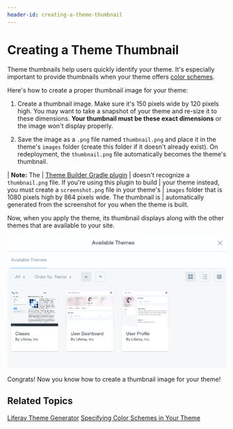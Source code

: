 ```yaml
---
header-id: creating-a-theme-thumbnail
---
```


# Creating a Theme Thumbnail

Theme thumbnails help users quickly identify your theme. It's especially
important to provide thumbnails when your theme offers 
[color schemes](/docs/7-0/tutorials/-/knowledge_base/t/specifying-color-schemes). 

Here's how to create a proper thumbnail image for your theme:

1.  Create a thumbnail image. Make sure it's 150 pixels wide by 120 pixels high.
    You may want to take a snapshot of your theme and re-size it to these
    dimensions. **Your thumbnail must be these exact dimensions** or the image 
    won't display properly. 

2.  Save the image as a `.png` file named `thumbnail.png` and place it in the
    theme's `images` folder (create this folder if it doesn't already exist). On 
    redeployment, the `thumbnail.png` file automatically becomes the theme's
    thumbnail.

| **Note:** The
| [Theme Builder Gradle plugin](/docs/7-0/reference/-/knowledge_base/r/theme-builder-gradle-plugin)
| doesn't recognize a `thumbnail.png` file. If you're using this plugin to build
| your theme instead, you must create a `screenshot.png` file in your theme's
| `images` folder that is 1080 pixels high by 864 pixels wide. The thumbnail is
| automatically generated from the screenshot for you when the theme is built.

Now, when you apply the theme, its thumbnail displays along with the other
themes that are available to your site.

![Figure 1: Your theme thumbnail is displayed with the rest of the available themes.](../../../images/available-themes-thumbnail.png)

Congrats! Now you know how to create a thumbnail image for your theme!

## Related Topics

[Liferay Theme Generator](/docs/7-0/tutorials/-/knowledge_base/t/themes-generator)
[Specifying Color Schemes in Your Theme](/docs/7-0/tutorials/-/knowledge_base/t/specifying-color-schemes)
